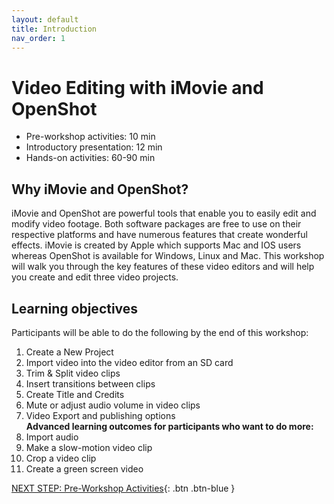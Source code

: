 ```yaml
---
layout: default
title: Introduction 
nav_order: 1
---
```

# Video Editing with iMovie and OpenShot

- Pre-workshop activities: 10 min 
- Introductory presentation: 12 min
- Hands-on activities: 60-90 min

## Why iMovie and OpenShot? 

iMovie and OpenShot are powerful tools that enable you to easily edit and modify video footage. Both software packages are free to use on their respective platforms and have numerous features that create wonderful effects. iMovie is created by Apple which supports Mac and IOS users whereas OpenShot is available for Windows, Linux and Mac. This workshop will walk you through the key features of these video editors and will help you create and edit three video projects. 

## Learning objectives
Participants will be able to do the following by the end of this workshop: 

1. Create a New Project
2. Import video into the video editor from an SD card
3. Trim & Split video clips
4. Insert transitions between clips
5. Create Title and Credits
6. Mute or adjust audio volume in video clips
7. Video Export and publishing options<br>
**Advanced learning outcomes for participants who want to do more:**<br>
8. Import audio
9. Make a slow-motion video clip
10. Crop a video clip
11. Create a green screen video

[NEXT STEP: Pre-Workshop Activities](pre-workshop.html){: .btn .btn-blue }
